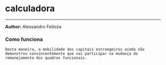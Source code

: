 # calculadora

--- 
**Author:** Alessandro Feitoza 

### Como funciona
`Desta maneira, a mobilidade dos capitais estrangeiros ainda não demonstrou convincentemente que vai participar na mudança do remanejamento dos quadros funcionais.`
